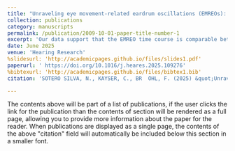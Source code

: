 ```yaml
---
title: "Unraveling eye movement-related eardrum oscillations (EMREOs): how saccade direction and tympanometric measurements relate to their amplitude and time course"
collection: publications
category: manuscripts
permalink: /publication/2009-10-01-paper-title-number-1
excerpt: 'Our data support that the EMREO time course is comparable between the left and right ears, and between paradigms guiding saccades by visual and auditory target stimuli, and suggest that the EMREO amplitude is negatively related to the compliance of the tympanic membrane as established by tympanometry. These results support the notion that EMREOs reflect motor-related top-down signals relayed to the ear from yet-to-be-resolved sources, and fuel the speculation that EMREOs may be generated by the middle ear muscles in a differential operation similar to the execution of ipsi- and contralateral saccades.'
date: June 2025
venue: 'Hearing Research'
%slidesurl: 'http://academicpages.github.io/files/slides1.pdf'
paperurl: ' https://doi.org/10.1016/j.heares.2025.109276'
%bibtexurl: 'http://academicpages.github.io/files/bibtex1.bib'
citation: 'SOTERO SILVA, N., KAYSER, C., BR  ̈OHL, F. (2025) &quot;Unraveling eye movement-related eardrum oscillations (EMREOs): howsaccade direction and tympanometric measurements relate to their amplitude and time course.&quot; <i>Hearing Research</i>, Volume 461, June 2025, 109276; https://doi.org/10.1016/j.heares.2025.109276'

---
```

The contents above will be part of a list of publications, if the user clicks the link for the publication than the contents of section will be rendered as a full page, allowing you to provide more information about the paper for the reader. When publications are displayed as a single page, the contents of the above "citation" field will automatically be included below this section in a smaller font.
